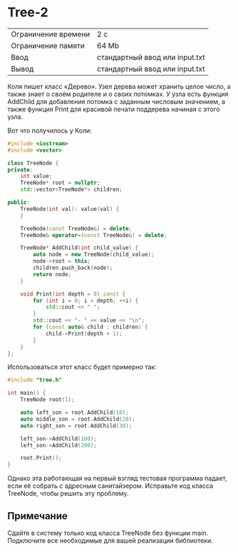 # Tree-2
<table>
 <tr>
    <td>Ограничение времени</td>
    <td>2 c</td>
 </tr>
 <tr>
    <td>Ограничение памяти</td>
    <td>64 Mb</td>
 </tr>
  <tr>
    <td>Ввод</td>
    <td>стандартный ввод или input.txt</td>
 </tr>
  <tr>
    <td>Вывод</td>
    <td>стандартный ввод или input.txt</td>
 </tr>
</table>

Коля пишет класс «Дерево». Узел дерева может хранить целое число, а также знает о своём родителе и о своих потомках. У узла есть функция AddChild для добавления потомка с заданным числовым значением, а также функция Print для красивой печати поддерева начиная с этого узла.

Вот что получилось у Коли:

```cpp
#include <iostream>
#include <vector>

class TreeNode {
private:
    int value;
    TreeNode* root = nullptr;
    std::vector<TreeNode*> children;

public:
    TreeNode(int val): value(val) {
    }

    TreeNode(const TreeNode&) = delete;
    TreeNode& operator=(const TreeNode&) = delete;

    TreeNode* AddChild(int child_value) {
        auto node = new TreeNode(child_value);
        node->root = this;
        children.push_back(node);
        return node;
    }

    void Print(int depth = 0) const {
        for (int i = 0; i < depth; ++i) {
            std::cout << " ";
        }
        std::cout << "- " << value << "\n";
        for (const auto& child : children) {
            child->Print(depth + 1);
        }
    }
};
```

Использоваться этот класс будет примерно так:

```cpp
#include "tree.h"

int main() {
    TreeNode root(1);

    auto left_son = root.AddChild(10);
    auto middle_son = root.AddChild(20);
    auto right_son = root.AddChild(30);

    left_son->AddChild(100);
    left_son->AddChild(200);

    root.Print();
}
```

Однако эта работающая на первый взгляд тестовая программа падает, если её собрать с адресным санитайзером. Исправьте код класса TreeNode, чтобы решить эту проблему.

## Примечание
Сдайте в систему только код класса TreeNode без функции main. Подключите все необходимые для вашей реализации библиотеки.